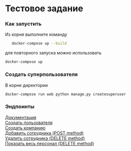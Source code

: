 <a name="readme-test"></a>
<h1>Тестовое задание </h1>


### Как запустить
Из корня выполните команду
```sh
   docker-compose up --build
   ```

для повторного запуска можно использовать
   ```sh
   docker-compose up
   ```

### Создать суперпользователя
В корне директории
   ```sh
   docker-compose run web python manage.py createsuperuser
   ```

### Эндпоинты
<a href="http://0.0.0.0:8000/docs/">Документация</a> <br>
<a href="http://0.0.0.0:8000/api/v1/auth/users/">Создать пользователя</a> <br>
<a href="http://0.0.0.0:8000/api/v1/department/">Создать компанию</a> <br>
<a href="http://0.0.0.0:8000/api/v1/department/personal">Добавить сотрудника (POST method)</a> <br>
<a href="http://0.0.0.0:8000/api/v1/department/personal/{id}/">Удалить сотрудника (DELETE method)</a> <br>
<a href="http://0.0.0.0:8000/api/v1/personal/">Показать весь персонал (DELETE method)</a> <br>